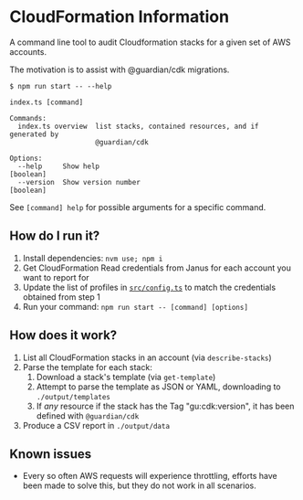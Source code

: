 # CloudFormation Information

A command line tool to audit Cloudformation stacks for a given set of AWS
accounts.

The motivation is to assist with @guardian/cdk migrations.

```
$ npm run start -- --help

index.ts [command]

Commands:
  index.ts overview  list stacks, contained resources, and if generated by
                     @guardian/cdk

Options:
  --help     Show help                                                 [boolean]
  --version  Show version number                                       [boolean]

```

See `[command] help` for possible arguments for a specific command.

## How do I run it?

1. Install dependencies: `nvm use; npm i`
2. Get CloudFormation Read credentials from Janus for each account you want to report for
3. Update the list of profiles in [`src/config.ts`](./src/config.ts) to match the credentials obtained from step 1
4. Run your command: `npm run start -- [command] [options]`

## How does it work?

1. List all CloudFormation stacks in an account (via `describe-stacks`)
2. Parse the template for each stack:
   1. Download a stack's template (via `get-template`)
   2. Attempt to parse the template as JSON or YAML, downloading to `./output/templates`
   3. If _any_ resource if the stack has the Tag "gu:cdk:version", it has been defined with `@guardian/cdk`
3. Produce a CSV report in `./output/data`

## Known issues

- Every so often AWS requests will experience throttling, efforts have been made to solve this, but they do not work in all scenarios.
